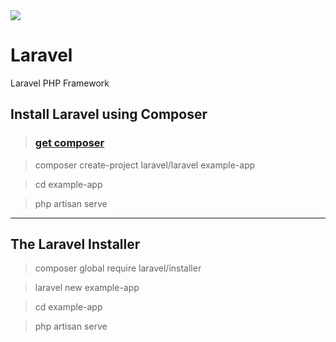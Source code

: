 <img src="https://laravel.com/img/logomark.min.svg">

# Laravel
Laravel PHP Framework

## Install Laravel using Composer

> ### <a href="https://getcomposer.org/">get composer</a>

> composer create-project laravel/laravel example-app

> cd example-app

> php artisan serve

<hr>

## The Laravel Installer

> composer global require laravel/installer

> laravel new example-app

> cd example-app

> php artisan serve
